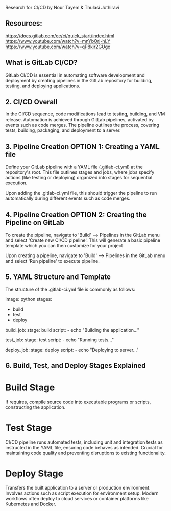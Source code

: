 Research for CI/CD by Nour Tayem & Thulasi Jothiravi

## Resources:
https://docs.gitlab.com/ee/ci/quick_start/index.html
https://www.youtube.com/watch?v=mnYbOrj-hLY
https://www.youtube.com/watch?v=qP8kir2GUgo



## What is GitLab CI/CD?
GitLab CI/CD is essential in automating software development and deployment by creating pipelines in the GitLab repository for building, testing, and deploying applications.


## 2. CI/CD Overall

In the CI/CD sequence, code modifications lead to testing, building, and VM release. Automation is achieved through GitLab pipelines, activated by events such as code merges. The pipeline outlines the process, covering tests, building, packaging, and deployment to a server.



## 3. Pipeline Creation OPTION 1: Creating a YAML file

Define your GitLab pipeline with a YAML file (.gitlab-ci.yml) at the repository's root. This file outlines stages and jobs, where jobs specify actions (like testing or deploying) organized into stages for sequential execution.

Upon adding the .gitlab-ci.yml file, this should trigger the pipeline to run automatically during different events such as code merges.


## 4. Pipeline Creation OPTION 2: Creating the Pipeline on GitLab

To create the pipeline, navigate to 'Build' --> Pipelines in the GitLab menu and select 'Create new CI/CD pipeline'. This will generate a basic pipeline template which you can then customize for your project

Upon creating a pipeline, navigate to 'Build' --> Pipelines in the GitLab menu and select 'Run pipeline' to execute pipeline.


## 5. YAML Structure and Template

The structure of the .gitlab-ci.yml file is commonly as follows:

image: python
stages:
  - build
  - test
  - deploy

build_job:
  stage: build
  script:
    - echo "Building the application..."

test_job:
  stage: test
  script:
    - echo "Running tests..."

deploy_job:
  stage: deploy
  script:
    - echo "Deploying to server..."


## 6. Build, Test, and Deploy Stages Explained

# Build Stage

If requires, compile source code into executable programs or scripts, constructing the application.

# Test Stage

CI/CD pipeline runs automated tests, including unit and integration tests as instructed in the YAML file, ensuring code behaves as intended. Crucial for maintaining code quality and preventing disruptions to existing functionality.

# Deploy Stage

Transfers the built application to a server or production environment. Involves actions such as script execution for environment setup. Modern workflows often deploy to cloud services or container platforms like Kubernetes and Docker.

